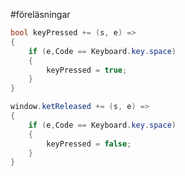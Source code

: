 #föreläsningar
```c#
bool keyPressed += (s, e) =>
{
	if (e,Code == Keyboard.key.space)
	{
		keyPressed = true;
	}
}
```

```c#
window.ketReleased += (s, e) =>
{
	if (e,Code == Keyboard.key.space)
	{
		keyPressed = false;
	}
}
```